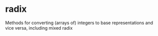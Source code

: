 # radix
Methods for converting (arrays of) integers to base representations and vice versa, including mixed radix
